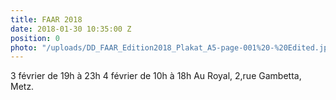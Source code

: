 ```yaml
---
title: FAAR 2018
date: 2018-01-30 10:35:00 Z
position: 0
photo: "/uploads/DD_FAAR_Edition2018_Plakat_A5-page-001%20-%20Edited.jpg"
---
```


3 février de 19h à 23h
4 février de 10h à 18h
Au Royal, 2,rue Gambetta, Metz.